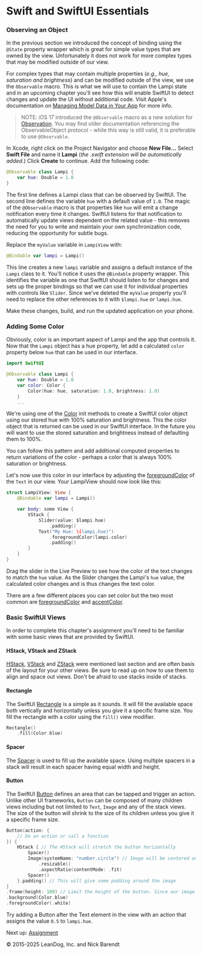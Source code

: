 # Swift and SwiftUI Essentials

### Observing an Object

In the previous section we introduced the concept of binding using the `@State` property wrapper which is great for simple value types that are owned by the view. Unfortunately it does not work for more complex types that may be modified outside of our view. 

For complex types that may contain multiple properties (*e.g., hue, saturation and brightness*) and can be modified outside of the view, we use the `Observable` macro. This is what we will use to contain the Lampi state and in an upcoming chapter you'll see how this will enable SwiftUI to detect changes and update the UI without additional code. Visit Apple's documentation on [Managing Model Data in Your App](https://developer.apple.com/documentation/swiftui/managing-model-data-in-your-app) for more info.

> NOTE: iOS 17 introduced the `@Observable` macro as a new solution for [Observation](https://developer.apple.com/documentation/Observation). You may find older documentation referencing the ObservableObject protocol - while this way is still valid, it is preferable to use `@Observable`.

In Xcode, right click on the Project Navigator and choose **New File...** Select **Swift File** and name it **Lampi** (*the .swift extension will be automatically added.*) Click **Create** to continue. Add the following code:

```swift
@Observable class Lampi {
	var hue: Double = 1.0
}
```

The first line defines a Lampi class that can be observed by SwiftUI. The second line defines the variable `hue` with a default value of `1.0`. The magic of the `@Observable` macro is that properties like `hue` will emit a change notification every time it changes. SwiftUI listens for that notification to automatically update views dependent on the related value - this removes the need for you to write and maintain your own synchronization code, reducing the opportunity for subtle bugs.

Replace the `myValue` variable in `LampiView` with:

```swift
@Bindable var lampi = Lampi()
```

This line creates a new `lampi` variable and assigns a default instance of the `Lampi` class to it. You'll notice it uses the `@Bindable` property wrapper. This identifies the variable as one that SwiftUI should listen to for changes and sets up the proper bindings so that we can use it for individual properties with controls like `Slider`. Since we've deleted the `myValue` property you'll need to replace the other references to it with `$lampi.hue` or `lampi.hue`.

Make these changes, build, and run the updated application on your phone.


### Adding Some Color

Obviously, color is an important aspect of Lampi and the app that controls it. Now that the `Lampi` object has a hue property, let add a calculated `color` property below `hue` that can be used in our interface.

```swift
import SwiftUI

@Observable class Lampi {
    var hue: Double = 1.0
    var color: Color {
        Color(hue: hue, saturation: 1.0, brightness: 1.0)
    }
	...
``` 
We're using one of the [Color](https://developer.apple.com/documentation/swiftui/color) init methods to create a SwiftUI color object using our stored hue with 100% saturation and brightness. This the color object that is returned can be used in our SwiftUI interface. In the future you will want to use the stored saturation and brightness instead of defaulting them to 100%.

You can follow this pattern and add additional computed properties to return variations of the color - perhaps a color that is always 100% saturation or brightness.

Let's now use this color in our interface by adjusting the [foregroundColor](https://developer.apple.com/documentation/swiftui/color/foregroundcolor(_:)) of the `Text` in our view. Your LampiView should now look like this:

```swift
struct LampiView: View {
    @Bindable var lampi = Lampi()

    var body: some View {
        VStack {
            Slider(value: $lampi.hue)
                .padding()
            Text("My Hue: \(lampi.hue)")
                .foregroundColor(lampi.color)
                .padding()
        }
    }
}
``` 

Drag the slider in the Live Preview to see how the color of the text changes to match the `hue` value. As the Slider changes the Lampi's `hue` value, the calculated color changes and is thus changes the text color.

There are a few different places you can set color but the two most common are [foregroundColor](https://developer.apple.com/documentation/swiftui/color/foregroundcolor(_:)) and [accentColor](https://developer.apple.com/documentation/swiftui/color/accentcolor(_:)).

### Basic SwiftUI Views

In order to complete this chapter's assignment you'll need to be familiar with some basic views that are provided by SwiftUI.

#### HStack, VStack and ZStack

[HStack](https://developer.apple.com/documentation/swiftui/hstack), [VStack](https://developer.apple.com/documentation/swiftui/vstack) and [ZStack](https://developer.apple.com/documentation/swiftui/zstack) were mentioned last section and are often basis of the layout for your other views. Be sure to read up on how to use them to align and space out views. Don't be afraid to use stacks inside of stacks.

#### Rectangle

The SwiftUI [Rectangle](https://developer.apple.com/documentation/swiftui/rectangle) is a simple as it sounds. It will fill the available space both vertically and horizontally unless you give it a specific frame size. You fill the rectangle with a color using the `fill()` view modifier. 

```swift
Rectangle()
	.fill(Color.blue)
```
#### Spacer

The [Spacer](https://developer.apple.com/documentation/swiftui/spacer) is used to fill up the available space. Using multiple spacers in a stack will result in each spacer having equal width and height.

#### Button

The SwiftUI [Button](https://developer.apple.com/documentation/swiftui/button) defines an area that can be tapped and trigger an action. Unlike other UI frameworks, `Button` can be composed of many children views including but not limited to `Text`, `Image` and any of the stack views. The size of the button will shrink to the size of its children unless you give it a specific frame size.

```swift
Button(action: {
	// Do an action or call a function
}) {
    HStack { // The HStack will stretch the button horizontally
        Spacer()
        Image(systemName: "number.circle") // Image will be centered and fill the available space
            .resizable()
            .aspectRatio(contentMode: .fit)
        Spacer()
    }.padding() // This will give some padding around the image
}
.frame(height: 100) // Limit the height of the button. Since our image is resizable it will take as much space as it can get unless we limit it.
.background(Color.blue)
.foregroundColor(.white)
```

Try adding a Button after the Text element in the view with an action that assigns the value `0.5` to `lampi.hue`.

Next up: [Assignment](../08.5_Assignment/README.md)

&copy; 2015-2025 LeanDog, Inc. and Nick Barendt
